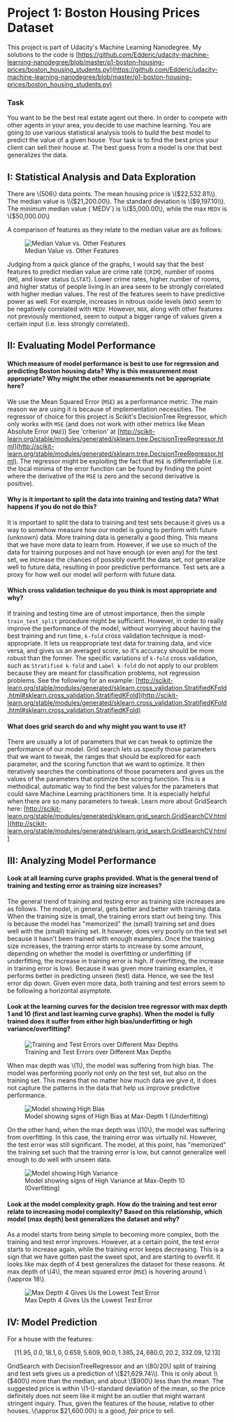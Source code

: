 # Project 1: Boston Housing Prices Dataset

This project is part of Udacity's Machine Learning Nanodegree.
My solutions to the code is [https://github.com/Edderic/udacity-machine-learning-nanodegree/blob/master/p1-boston-housing-prices/boston_housing_students.py](https://github.com/Edderic/udacity-machine-learning-nanodegree/blob/master/p1-boston-housing-prices/boston_housing_students.py)

### Task

You want to be the best real estate agent out there. In order to compete with
other agents in your area, you decide to use machine learning. You are going to
use various statistical analysis tools to build the best model to predict the
value of a given house. Your task is to find the best price your client can
sell their house at. The best guess from a model is one that best generalizes
the data.

## I: Statistical Analysis and Data Exploration

There are \\(506\\) data points. The mean housing price is \\($22,532.81\\).
The median value is \\($21,200.00\\). The standard deviation is \\($9,197.10\\).
The minimum median value (`MEDV`) is \\($5,000.00\\), while the max `MEDV` is
\\($50,000.00\\)

A comparison of features as they relate to the median value are as follows:

<figure>
   <img src="/images/features-vs-medv.png" alt="Median Value vs. Other Features">
<figcaption>Median Value vs. Other Features
</figcaption>
</figure>

Judging from a quick glance of the graphs, I would say that the best features
to predict median value are crime rate (`CRIM`), number of rooms (`RM`), and
lower status (`LSTAT`). Lower crime rates, higher number of rooms, and higher
status of people living in an area seem to be strongly correlated with higher
median values. The rest of the features seem to have predictive power as well.
For example, increases in nitrous oxide levels (`NOX`) seem to be negatively
correlated with `MEDV`. However, `NOX`, along with other features not
previously mentioned, seem to output a bigger range of values given a certain
input (i.e. less strongly correlated).

## II: Evaluating Model Performance

#### Which measure of model performance is best to use for regression and predicting Boston housing data? Why is this measurement most appropriate? Why might the other measurements not be appropriate here?

We use the Mean Squared Error (`MSE`) as a performance metric. The main reason
we are using it is because of implementation necessities.  The regressor of
choice for this project is Scikit's DecisionTree Regressor, which only works
with `MSE` (and does not work with other metrics like Mean Absolute Error
(`MAE`)) See 'criterion' at [http://scikit-learn.org/stable/modules/generated/sklearn.tree.DecisionTreeRegressor.html](http://scikit-learn.org/stable/modules/generated/sklearn.tree.DecisionTreeRegressor.html). The regressor might be exploiting the fact that `MSE` is
differentiable (i.e. the local minima of the error function can be found by
finding the point where the derivative of the `MSE` is zero and the second
derivative is positive).

#### Why is it important to split the data into training and testing data? What happens if you do not do this?

It is important to split the data to training and test sets because it gives us
a way to somehow measure how our model is going to perform with future
(unknown) data. More training data is generally a good thing. This means that
we have more data to learn from. However, if we use so much of the data for
training purposes and not have enough (or even any) for the test set, we
increase the chances of possibly overfit the data set, not generalize well to
future data, resulting in poor predictive performance. Test sets are a proxy
for how well our model will perform with future data.

#### Which cross validation technique do you think is most appropriate and why?

If training and testing time are of utmost importance, then the simple
`train_test_split` procedure might be sufficient. However, in order to really
improve the performance of the model, without worrying about having the best
training and run time, `k-fold` cross validation technique is most-appropriate.
It lets us reappropriate test data for training data, and vice versa, and gives
us an averaged score, so it's accuracy should be more robust than the former.
The specific variations of `k-fold` cross validation, such as `Stratified
k-fold` and `Label k-fold` do not apply to our problem because they are meant
for classification problems, not regression problems. See the following for an
example: [http://scikit-learn.org/stable/modules/generated/sklearn.cross_validation.StratifiedKFold.html#sklearn.cross_validation.StratifiedKFold](http://scikit-learn.org/stable/modules/generated/sklearn.cross_validation.StratifiedKFold.html#sklearn.cross_validation.StratifiedKFold)

#### What does grid search do and why might you want to use it?

There are usually a lot of parameters that we can tweak to optimize the
performance of our model. Grid search lets us specify those parameters that we
want to tweak, the ranges that should be explored for each parameter, and the
scoring function that we want to optimize. It then iteratively searches the
combinations of those parameters and gives us the values of the parameters that
optimize the scoring function. This is a methodical, automatic way to find the
best values for the parameters that could save Machine Learning practitioners
time. It is especially helpful when there are so many parameters to tweak.
Learn more about GridSearch here: [http://scikit-learn.org/stable/modules/generated/sklearn.grid_search.GridSearchCV.html](http://scikit-learn.org/stable/modules/generated/sklearn.grid_search.GridSearchCV.html)

## III: Analyzing Model Performance

#### Look at all learning curve graphs provided. What is the general trend of training and testing error as training size increases?

The general trend of training and testing error as training size increases are
as follows. The model, in general, gets better and better with training data.
When the training size is small, the training errors start out being tiny. This
is because the model has "memorized" the (small) training set and does well
with the (small) training set. It however, does very poorly on the test set
because it hasn't been trained with enough examples. Once the training size
increases, the training error starts to increase by some amount, depending on
whether the model is overfitting or underfitting (if underfitting, the increase
in training error is high. If overfitting, the increase in training error is
low). Because it was given more training examples, it performs better in
predicting unseen (test) data. Hence, we see the test error dip down. Given
even more data, both training and test errors seem to be following a horizontal
asymptote.

#### Look at the learning curves for the decision tree regressor with max depth 1 and 10 (first and last learning curve graphs). When the model is fully trained does it suffer from either high bias/underfitting or high variance/overfitting?

<figure>
   <img src="/images/mlnd/decision_trees_performance_vs_training_sizes.png" alt="Training and Test Errors over Different Max Depths">
<figcaption>Training and Test Errors over Different Max Depths
</figcaption>
</figure>

When max depth was \\(1\\), the model was suffering from high bias. The model
was performing poorly not only on the test set, but also on the training set.
This means that no matter how much data we give it, it does not capture the
patterns in the data that help us improve predictive performance.

<figure>
   <img src="/images/mlnd/decision_trees_performance_vs_training_size_depth_1.png" alt="Model showing High Bias">
<figcaption>Model showing signs of High Bias at Max-Depth 1 (Underfitting)
</figcaption>
</figure>



On the other hand, when the max depth was \\(10\\), the model was suffering
from overfitting. In this case, the training error was virtually nil. However,
the test error was still significant. The model, at this point, has "memorized"
the training set such that the training error is low, but cannot generalize
well enough to do well with unseen data.

<figure>
   <img src="/images/mlnd/decision_trees_performance_vs_training_size_depth_10.png" alt="Model showing High Variance">
<figcaption>Model showing signs of High Variance at Max-Depth 10 (Overfitting)
</figcaption>
</figure>

#### Look at the model complexity graph. How do the training and test error relate to increasing model complexity? Based on this relationship, which model (max depth) best generalizes the dataset and why?

As a model starts from being simple to becoming more complex, both the training
and test error improves. However, at a certain point, the test error starts to
increase again, while the training error keeps decreasing. This is a sign that
we have gotten past the sweet spot, and are starting to overfit. It looks like
max depth of 4 best generalizes the dataset for these reasons. At max depth of
\\(4\\), the mean squared error (`MSE`) is hovering around \\(\approx 18\\).

<figure>
   <img src="/images/mlnd/decision_trees_performance_vs_training_size_depth_4.png" alt="Max Depth 4 Gives Us the Lowest Test Error">
<figcaption>Max Depth 4 Gives Us the Lowest Test Error
</figcaption>
</figure>

## IV: Model Prediction

For a house with the features:

$$
[11.95, 0.0, 18.1, 0, 0.659, 5.609, 90.0, 1.385, 24, 680.0, 20.2, 332.09, 12.13]
$$

GridSearch with DecisionTreeRegressor and an \\(80/20\\) split of training and
test sets gives us a prediction of \\($21,629.74\\). This is only about
\\($400\\) more than the median, and about \\($900\\) less than the mean. The
suggested price is within \\(1-\\)-standard deviation of the mean, so the price
definitely does not seem like it might be an outlier that might warrant
stringent inquiry. Thus, given the features of the house, relative to other
houses, \\(\approx $21,600.00\\) is a good, *fair* price to sell.

